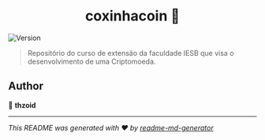 <h1 align="center">coxinhacoin 👋</h1>
<p>
  <img alt="Version" src="https://img.shields.io/badge/version-1.0-blue.svg?cacheSeconds=2592000" />
</p>

> Repositório do curso de extensão da faculdade IESB que visa o desenvolvimento de uma Criptomoeda.

## Author

👤 **thzoid**


***
_This README was generated with ❤️ by [readme-md-generator](https://github.com/kefranabg/readme-md-generator)_
